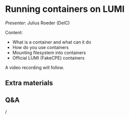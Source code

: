 # Running containers on LUMI

*Presenter*: Julius Roeder (DeIC)

Content:

-   What is a container and what can it do
-   How do you use containers
-   Mounting filesystem into containers
-   Official LUMI (FakeCPE) containers


A video recording will follow.

<!--
<video src="https://462000265.lumidata.eu/ai-20250527/recordings/05_RunningContainers.mp4" controls="controls"></video>
-->


## Extra materials

<!--
More materials will become available during and shortly after the course
-->

<!--
-   [Presentation slides](https://462000265.lumidata.eu/ai-20250527/files/LUMI-ai-20250527-05-Running_containers_on_LUMI.pdf)

-   [Hands-on exercises](E05_RunningContainers.md)

-   Documentation:

    -   [LUMI docs "Container jobs" page](https://docs.lumi-supercomputer.eu/runjobs/scheduled-jobs/container-jobs/)

    -   [LUMI Software Library](https://lumi-supercomputer.github.io/LUMI-EasyBuild-docs/) for information about
        the available EasyConfigs for containers

-   [Training materials from the most recent LUMI introductory training in March 2025](../2p3day-20250303/index.md)

    -   The ["LUMI Software Stacks" talk](../2p3day-20250303/M105-SoftwareStacks.md)
        discusses using EasyBuild among other things.

    -   The ["Containers on LUMI-C and LUMI-G" talk](../2p3day-20250303/M205-Containers.md)
        also covers the AI containers towards the end of the presentation.

-   And some demos from the [LUMI introductory training in March 2025](../2p3day-20250303/index.md)

    -   ["Demo 1: Fooocus"](../2p3day-20250303/Demo1.md) 
        extends a container installed with EasyBuild with additional packages and is based on the demo given
        the EuroHPC master students at the most recent EuroHPC Summit Week.

    -   ["Demo 2: A short walk-through for distributed learning"](../2p3day-20250303/Demo2.md)
        demonstrates a procedure also covered in the documentation to do distributed learning using the
        container with the module installed by EasyBuild.
-->


## Q&A

/
